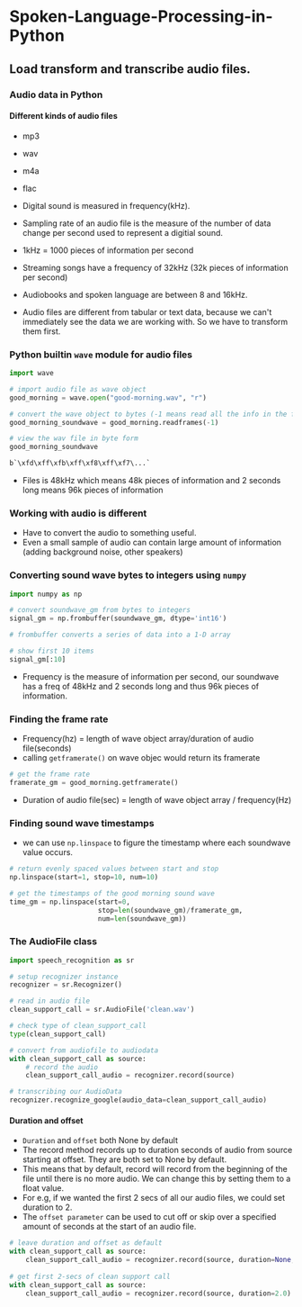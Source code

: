 # Spoken-Language-Processing-in-Python

## Load transform and transcribe audio files.

### Audio data in Python

#### Different kinds of audio files
- mp3
- wav
- m4a
- flac

- Digital sound is measured in frequency(kHz).
- Sampling rate of an audio file is the measure of the number of data change per second used to represent a digitial sound.
- 1kHz = 1000 pieces of information per second
- Streaming songs have a frequency of 32kHz (32k pieces of information per second)
- Audiobooks and spoken language are between 8 and 16kHz.
- Audio files are different from tabular or text data, because we can't immediately see the data we are working with. So we have to transform them first.

### Python builtin `wave` module for audio files

```python
import wave

# import audio file as wave object
good_morning = wave.open("good-morning.wav", "r")

# convert the wave object to bytes (-1 means read all the info in the file)
good_morning_soundwave = good_morning.readframes(-1)

# view the wav file in byte form
good_morning_soundwave

b`\xfd\xff\xfb\xff\xf8\xff\xf7\...`
```
- Files is 48kHz which means 48k pieces of information and 2 seconds long means 96k pieces of information

### Working with audio is different
- Have to convert the audio to something useful.
- Even a small sample of audio can contain large amount of information (adding background noise, other speakers)

### Converting sound wave bytes to integers using `numpy`

```python
import numpy as np

# convert soundwave_gm from bytes to integers
signal_gm = np.frombuffer(soundwave_gm, dtype='int16')

# frombuffer converts a series of data into a 1-D array

# show first 10 items
signal_gm[:10]
```
- Frequency is the measure of information per second, our soundwave has a freq of 48kHz and 2 seconds long and thus 96k pieces of information.

### Finding the frame rate
- Frequency(hz) = length of wave object array/duration of audio file(seconds)
- calling `getframerate()` on wave objec would return its framerate

```python
# get the frame rate
framerate_gm = good_morning.getframerate()
```

- Duration of audio file(sec) = length of wave object array / frequency(Hz)

### Finding sound wave timestamps
- we can use `np.linspace` to figure the timestamp where each soundwave value occurs.

```python
# return evenly spaced values between start and stop
np.linspace(start=1, stop=10, num=10)

# get the timestamps of the good morning sound wave
time_gm = np.linspace(start=0,
                      stop=len(soundwave_gm)/framerate_gm,
                      num=len(soundwave_gm))
```

### The AudioFile class

```python
import speech_recognition as sr

# setup recognizer instance
recognizer = sr.Recognizer()

# read in audio file
clean_support_call = sr.AudioFile('clean.wav')

# check type of clean_support_call
type(clean_support_call)

# convert from audiofile to audiodata
with clean_support_call as source:
    # record the audio
    clean_support_call_audio = recognizer.record(source)

# transcribing our AudioData
recognizer.recognize_google(audio_data=clean_support_call_audio)
```

#### Duration and offset
- `Duration` and `offset` both None by default
- The record method records up to duration seconds of audio from source starting at offset. They are both set to None by default.
- This means that by default, record will record from the beginning of the file until there is no more audio. We can change this by setting them to a float value.
- For e.g, if we wanted the first 2 secs of all our audio files, we could set duration to 2. 
- The `offset parameter` can be used to cut off or skip over a specified amount of seconds at the start of an audio file.

```python
# leave duration and offset as default
with clean_support_call as source:
    clean_support_call_audio = recognizer.record(source, duration=None, offset=None)
    
# get first 2-secs of clean support call
with clean_support_call as source:
    clean_support_call_audio = recognizer.record(source, duration=2.0)
```

































```




























